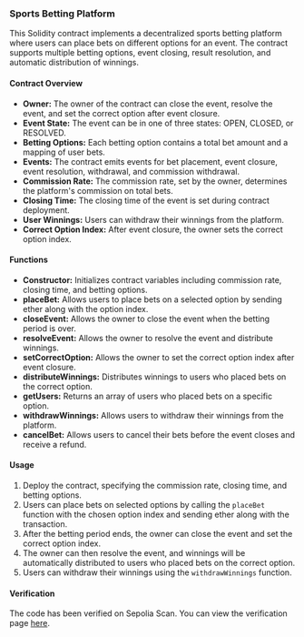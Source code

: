 ### Sports Betting Platform

This Solidity contract implements a decentralized sports betting platform where users can place bets on different options for an event. The contract supports multiple betting options, event closing, result resolution, and automatic distribution of winnings.

#### Contract Overview

- **Owner:** The owner of the contract can close the event, resolve the event, and set the correct option after event closure.
- **Event State:** The event can be in one of three states: OPEN, CLOSED, or RESOLVED.
- **Betting Options:** Each betting option contains a total bet amount and a mapping of user bets.
- **Events:** The contract emits events for bet placement, event closure, event resolution, withdrawal, and commission withdrawal.
- **Commission Rate:** The commission rate, set by the owner, determines the platform's commission on total bets.
- **Closing Time:** The closing time of the event is set during contract deployment.
- **User Winnings:** Users can withdraw their winnings from the platform.
- **Correct Option Index:** After event closure, the owner sets the correct option index.

#### Functions

- **Constructor:** Initializes contract variables including commission rate, closing time, and betting options.
- **placeBet:** Allows users to place bets on a selected option by sending ether along with the option index.
- **closeEvent:** Allows the owner to close the event when the betting period is over.
- **resolveEvent:** Allows the owner to resolve the event and distribute winnings.
- **setCorrectOption:** Allows the owner to set the correct option index after event closure.
- **distributeWinnings:** Distributes winnings to users who placed bets on the correct option.
- **getUsers:** Returns an array of users who placed bets on a specific option.
- **withdrawWinnings:** Allows users to withdraw their winnings from the platform.
- **cancelBet:** Allows users to cancel their bets before the event closes and receive a refund.

#### Usage

1. Deploy the contract, specifying the commission rate, closing time, and betting options.
2. Users can place bets on selected options by calling the `placeBet` function with the chosen option index and sending ether along with the transaction.
3. After the betting period ends, the owner can close the event and set the correct option index.
4. The owner can then resolve the event, and winnings will be automatically distributed to users who placed bets on the correct option.
5. Users can withdraw their winnings using the `withdrawWinnings` function.

#### Verification

The code has been verified on Sepolia Scan. You can view the verification page [here](https://sepolia.scrollscan.dev/address/0xE400BeD016649BE81A844b0FEaFF411176B942c9).
